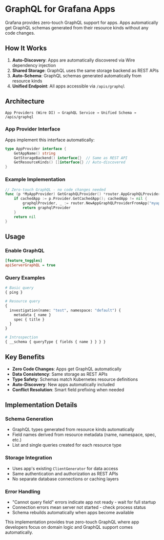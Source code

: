 # GraphQL for Grafana Apps

Grafana provides zero-touch GraphQL support for apps. Apps automatically get GraphQL schemas generated from their resource kinds without any code changes.

## How It Works

1. **Auto-Discovery**: Apps are automatically discovered via Wire dependency injection
2. **Shared Storage**: GraphQL uses the same storage backend as REST APIs  
3. **Auto-Schema**: GraphQL schemas generated automatically from resource kinds
4. **Unified Endpoint**: All apps accessible via `/apis/graphql`

## Architecture

```
App Providers (Wire DI) → GraphQL Service → Unified Schema → /apis/graphql
```

### App Provider Interface

Apps implement this interface automatically:

```go
type AppProvider interface {
    GetAppName() string
    GetStorageBackend() interface{}  // Same as REST API
    GetResourceKinds() []interface{} // Auto-discovered
}
```

### Example Implementation

```go
// Zero-touch GraphQL - no code changes needed
func (p *MyAppProvider) GetGraphQLProvider() *router.AppGraphQLProvider {
    if cachedApp := p.Provider.GetCachedApp(); cachedApp != nil {
        graphqlProvider, _ := router.NewAppGraphQLProviderFromApp("myapp", cachedApp)
        return graphqlProvider
    }
    return nil
}
```

## Usage

### Enable GraphQL
```ini
[feature_toggles]
apiServerGraphQL = true
```

### Query Examples

```graphql
# Basic query
{ ping }

# Resource query  
{ 
  investigation(name: "test", namespace: "default") { 
    metadata { name }
    spec { title }
  }
}

# Introspection
{ __schema { queryType { fields { name } } } }
```

## Key Benefits

- **Zero Code Changes**: Apps get GraphQL automatically
- **Data Consistency**: Same storage as REST APIs
- **Type Safety**: Schemas match Kubernetes resource definitions  
- **Auto-Discovery**: New apps automatically included
- **Conflict Resolution**: Smart field prefixing when needed

## Implementation Details

### Schema Generation
- GraphQL types generated from resource kinds automatically
- Field names derived from resource metadata (name, namespace, spec, etc.)
- List and single queries created for each resource type

### Storage Integration  
- Uses app's existing `ClientGenerator` for data access
- Same authentication and authorization as REST APIs
- No separate database connections or caching layers

### Error Handling
- "Cannot query field" errors indicate app not ready - wait for full startup
- Connection errors mean server not started - check process status
- Schema rebuilds automatically when apps become available

This implementation provides true zero-touch GraphQL where app developers focus on domain logic and GraphQL support comes automatically. 
